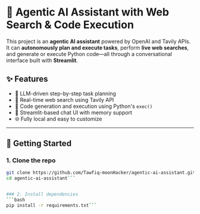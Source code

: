 # 🧠 Agentic AI Assistant with Web Search & Code Execution

This project is an **agentic AI assistant** powered by OpenAI and Tavily APIs. It can **autonomously plan and execute tasks**, perform **live web searches**, and generate or execute Python code—all through a conversational interface built with **Streamlit**.

## ✨ Features
- 🤖 LLM-driven step-by-step task planning
- 🔎 Real-time web search using Tavily API
- 🐍 Code generation and execution using Python's `exec()`
- 💬 Streamlit-based chat UI with memory support
- 🌐 Fully local and easy to customize

---

## 🚀 Getting Started

### 1. Clone the repo
```bash
git clone https://github.com/Tawfiq-moonHacker/agentic-ai-assistant.git
cd agentic-ai-assistant```


### 2. Install dependencies
```bash
pip install -r requirements.txt```
